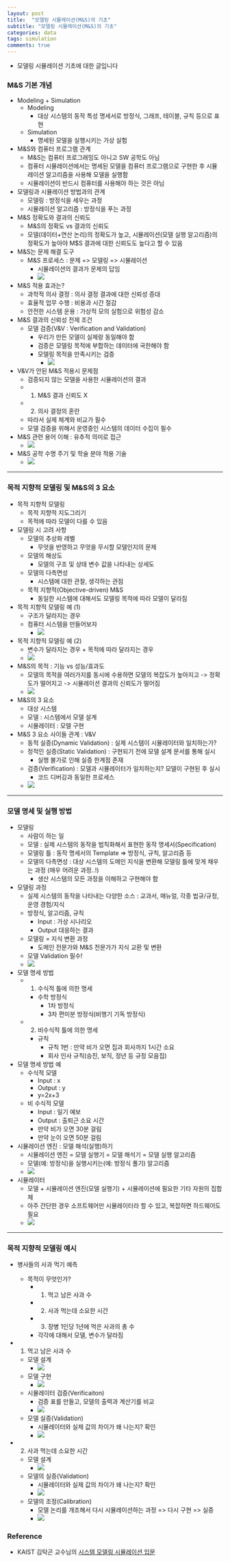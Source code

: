 ```yaml
---
layout: post
title:  "모델링 시뮬레이션(M&S)의 기초"
subtitle: "모델링 시뮬레이션(M&S)의 기초"
categories: data
tags: simulation
comments: true
---
```



- 모델링 시뮬레이션 기초에 대한 글입니다


### M&S 기본 개념
- Modeling + Simulation
	- Modeling
		- 대상 시스템의 동작 특성 명세서로 방정식, 그래프, 테이블, 규칙 등으로 표현
	- Simulation
		- 명세된 모델을 실행시키는 가상 실험
- M&S와 컴퓨터 프로그램 관계
	- M&S는 컴퓨터 프로그래밍도 아니고 SW 공학도 아님
	- 컴퓨터 시뮬레이션에서는 명세된 모델을 컴퓨터 프로그램으로 구현한 후 시뮬레이션 알고리즘을 사용해 모델을 실행함
	- 시뮬레이션이 반드시 컴퓨터를 사용해야 하는 것은 아님
- 모델링과 시뮬레이션 방법과의 관계
	- 모델링 : 방정식을 세우는 과정
	- 시뮬레이션 알고리즘 : 방정식을 푸는 과정
- M&S 정확도와 결과의 신뢰도
	- M&S의 정확도 vs 결과의 신뢰도
	- 모델(데이터+연산 논리)의 정확도가 높고, 시뮬레이션(모델 실행 알고리즘)의 정확도가 높아야 M$S 결과에 대한 신뢰도도 높다고 할 수 있음
- M&S는 문제 해결 도구
	- M&S 프로세스 : 문제 => 모델링 => 시뮬레이션
		- 시뮬레이션의 결과가 문제의 답임 
		- <img src="https://www.dropbox.com/s/rps0h0udipz9uf2/%EC%8A%A4%ED%81%AC%EB%A6%B0%EC%83%B7%202019-06-02%2020.13.58.png?raw=1">
- M&S 적용 효과는?
	- 과학적 의사 결정 : 의사 결정 결과에 대한 신뢰성 증대
	- 효율적 업무 수행 : 비용과 시간 절감
	- 안전한 시스템 운용 : 가상적 모의 실험으로 위험성 감소
- M&S 결과의 신뢰성 전제 조건
	- 모델 검증(V&V : Verification and Validation)
		- 우리가 만든 모델이 실제랑 동일해야 함
		- 검증은 모델링 목적에 부합하는 데이터에 국한해야 함
		- 모델링 목적을 만족시키는 검증 
			- <img src="https://www.dropbox.com/s/sogn0ji2vujl9kr/%EC%8A%A4%ED%81%AC%EB%A6%B0%EC%83%B7%202019-06-02%2020.19.59.png?raw=1">
- V&V가 안된 M&S 적용시 문제점
	- 검증되지 않는 모델을 사용한 시뮬레이션의 결과
	- 1) M&S 결과 신뢰도 X
	- 2) 의사 결정의 혼란
	- 따라서 실제 체계와 비교가 필수
	- 모델 검증을 위해서 운영중인 시스템의 데이터 수집이 필수
- M&S 관련 용어 이해 : 유추적 의미로 접근
	- <img src="https://www.dropbox.com/s/h6y6pw02l3vm2ev/%EC%8A%A4%ED%81%AC%EB%A6%B0%EC%83%B7%202019-06-02%2020.27.55.png?raw=1">
- M&S 공학 수명 주기 및 학술 분야 적용 기술
	- <img src="https://www.dropbox.com/s/ru9s8adot5sfbln/%EC%8A%A4%ED%81%AC%EB%A6%B0%EC%83%B7%202019-06-02%2020.28.18.png?raw=1">


---


### 목적 지향적 모델링 및 M&S의 3 요소
- 목적 지향적 모델링
	- 목적 지향적 지도그리기
	- 목적에 따라 모델이 다를 수 있음
- 모델링 시 고려 사항
	- 모델의 추상화 레벨
		- 무엇을 반영하고 무엇을 무시할 모델인지의 문제 
	- 모델의 해상도
		- 모델의 구조 및 상태 변수 값을 나타내는 상세도 
	- 모델의 다측면성
		- 시스템에 대한 관찰, 생각하는 관점 
	- 목적 지향적(Objective-driven) M&S
		- 동일한 시스템에 대해서도 모델링 목적에 따라 모델이 달라짐
- 목적 지향적 모델링 예 (1)
	- 구조가 달라지는 경우
	- 컴퓨터 시스템을 만들어보자
		- <img src="https://www.dropbox.com/s/yhbqgey1ghugvwi/%EC%8A%A4%ED%81%AC%EB%A6%B0%EC%83%B7%202019-06-02%2020.37.22.png?raw=1">
- 목적 지향적 모델링 예 (2)
	- 변수가 달라지는 경우 + 목적에 따라 달라지는 경우
	- <img src="https://www.dropbox.com/s/boots3v5961edai/%EC%8A%A4%ED%81%AC%EB%A6%B0%EC%83%B7%202019-06-02%2020.40.30.png?raw=1">
- M&S의 목적 : 기능 vs 성능/효과도
	- 모델의 목적을 여러가지를 동시에 수용하면 모델의 복잡도가 높아지고 ->  정확도가 떨어지고 -> 시뮬레이션 결과의 신뢰도가 떨어짐
	- <img src="https://www.dropbox.com/s/vltkfh5y6fxvneb/%EC%8A%A4%ED%81%AC%EB%A6%B0%EC%83%B7%202019-06-02%2020.43.50.png?raw=1">
- M&S의 3 요소
	- 대상 시스템
	- 모델 : 시스템에서 모델 설계
	- 시뮬레이터 : 모델 구현
- M&S 3 요소 사이들 관계 : V&V
	- 동적 실증(Dynamic Validation) : 실제 시스템이 시뮬레이터와 일치하는가?
	- 정적인 실증(Static Validation) : 구현되기 전에 모델 설계 문서를 통해 실시
		- 실행 불가로 인해 실증 한계점 존재 
	- 검증(Verification) : 모델과 시뮬레이터가 일치하는지? 모델이 구현된 후 실시 
		- 코드 디버깅과 동일한 프로세스
	- <img src="https://www.dropbox.com/s/08oqpw3rhcj3r0q/%EC%8A%A4%ED%81%AC%EB%A6%B0%EC%83%B7%202019-06-02%2020.50.59.png?raw=1">


---


### 모델 명세 및 실행 방법
- 모델링
	- 사람이 하는 일
	- 모델 : 실제 시스템의 동작을 법칙화해서 표현한 동작 명세서(Specification)
	- 모델링 틀 : 동작 명세서의 Template => 방정식, 규칙, 알고리즘 등
	- 모델의 다측면성 : 대상 시스템의 도메인 지식을 변환해 모델링 틀에 맞게 채우는 과정 (매우 어려운 과정..!)
		- 생산 시스템의 모든 과정을 이해하고 구현해야 함
- 모델링 과정
	- 실제 시스템의 동작을 나타내는 다양한 소스 : 교과서, 매뉴얼, 각종 법규/규정, 운영 경험/지식
	- 방정식, 알고리즘, 규칙
		- Input : 가상 시나리오
		- Output 대응하는 결과
	- 모델링 = 지식 변환 과정
		- 도메인 전문가와 M&S 전문가가 지식 교환 및 변환
	- 모델 Validation 필수!
	- <img src="https://www.dropbox.com/s/7flbhpesshicp31/%EC%8A%A4%ED%81%AC%EB%A6%B0%EC%83%B7%202019-06-02%2020.55.30.png?raw=1">
- 모델 명세 방법
	- 1) 수식적 틀에 의한 명세
		- 수학 방정식
			- 1차 방정식
			- 3차 편미분 방정식(비행기 기독 방정식)  
	- 2) 비수식적 틀에 의한 명세 
		- 규칙
			- 규칙 1번 : 만약 비가 오면 집과 회사까지 1시간 소요
			- 회사 인사 규칙(승진, 보직, 정년 등 규정 모음집)
- 모델 명세 방법 예
	- 수식적 모델
		- Input : x
		- Output : y 
		- y=2x+3   
	- 비 수식적 모델
		- Input : 일기 예보
		- Output : 출퇴근 소요 시간 
		- 만약 비가 오면 30분 걸림
		- 만약 눈이 오면 50분 걸림 
- 시뮬레이션 엔진 : 모델 해석(실행)하기
	- 시뮬레이션 엔진 = 모델 실행기 = 모델 해석기 = 모델 실행 알고리즘
	- 모델(예: 방정식)을 실행시키는(예: 방정식 풀기) 알고리즘
	- <img src="https://www.dropbox.com/s/d2gemklyaa8i2rx/%EC%8A%A4%ED%81%AC%EB%A6%B0%EC%83%B7%202019-06-02%2021.01.16.png?raw=1">
- 시뮬레이터
	- 모델 + 시뮬레이션 엔진(모델 실행기) + 시뮬레이션에 필요한 기타 자원의 집합체
	- 아주 간단한 경우 소프트웨어만 시뮬레이터라 할 수 있고, 복잡하면 하드웨어도 필요
	- <img src="https://www.dropbox.com/s/adqh8tvquc9y6wi/%EC%8A%A4%ED%81%AC%EB%A6%B0%EC%83%B7%202019-06-02%2021.02.22.png?raw=1">

---


### 목적 지향적 모델링 예시
- 병사들의 사과 먹기 예측
	- 목적이 무엇인가? 
		- 1) 먹고 남은 사과 수
		- 2) 사과 먹는데 소요한 시간
		- 3) 장병 1인당 1년에 먹은 사과의 총 수
		- 각각에 대해서 모델, 변수가 달라짐  
- 1) 먹고 남은 사과 수
	- 모델 설계 
		- <img src="https://www.dropbox.com/s/s1a3g3m5sc2esh6/%EC%8A%A4%ED%81%AC%EB%A6%B0%EC%83%B7%202019-06-02%2021.51.05.png?raw=1">
	- 모델 구현
		- <img src="https://www.dropbox.com/s/pcfwg23qx8fmmuw/%EC%8A%A4%ED%81%AC%EB%A6%B0%EC%83%B7%202019-06-02%2021.56.22.png?raw=1">
	- 시뮬레이터 검증(Verificaiton)
		- 검증 표를 만들고, 모델의 출력과 계산기를 비교
		- <img src="https://www.dropbox.com/s/1yhh2qrn6hti17k/%EC%8A%A4%ED%81%AC%EB%A6%B0%EC%83%B7%202019-06-02%2021.57.28.png?raw=1">
	- 모델 실증(Validation)
		- 시뮬레이터와 실제 값의 차이가 왜 나는지? 확인
		- <img src="https://www.dropbox.com/s/y95kiokdqbzty14/%EC%8A%A4%ED%81%AC%EB%A6%B0%EC%83%B7%202019-06-02%2021.59.15.png?raw=1">

- 2) 사과 먹는데 소요한 시간
	- 모델 설계
		- <img src="https://www.dropbox.com/s/23q9wmyqq8pvrub/%EC%8A%A4%ED%81%AC%EB%A6%B0%EC%83%B7%202019-06-02%2022.01.14.png?raw=1">
	- 모델의 실증(Validation)
		- 시뮬레이터와 실제 값의 차이가 왜 나는지? 확인
		- <img src="https://www.dropbox.com/s/hatpxvdjx0seyux/%EC%8A%A4%ED%81%AC%EB%A6%B0%EC%83%B7%202019-06-02%2022.02.33.png?raw=1">
	- 모델의 조정(Calibration)
		- 모델 논리를 개조해서 다시 시뮬레이션하는 과정 => 다시 구현 => 실증
		- <img src="https://www.dropbox.com/s/ss3j1u5vg1i4zws/%EC%8A%A4%ED%81%AC%EB%A6%B0%EC%83%B7%202019-06-02%2022.03.07.png?raw=1">


  
### Reference
- KAIST 김탁곤 교수님의 [시스템 모델링 시뮬레이션 입문](https://kooc.kaist.ac.kr/isms1) 	